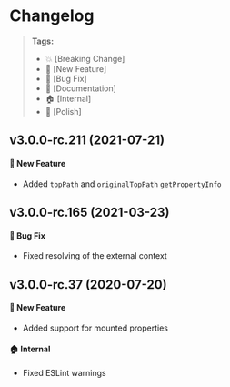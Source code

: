 Changelog
=========

> **Tags:**
> - :boom:       [Breaking Change]
> - :rocket:     [New Feature]
> - :bug:        [Bug Fix]
> - :memo:       [Documentation]
> - :house:      [Internal]
> - :nail_care:  [Polish]

## v3.0.0-rc.211 (2021-07-21)

#### :rocket: New Feature

* Added `topPath` and `originalTopPath` `getPropertyInfo`

## v3.0.0-rc.165 (2021-03-23)

#### :bug: Bug Fix

* Fixed resolving of the external context

## v3.0.0-rc.37 (2020-07-20)

#### :rocket: New Feature

* Added support for mounted properties

#### :house: Internal

* Fixed ESLint warnings

